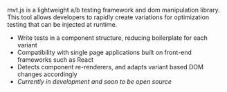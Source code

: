 mvt.js is a lightweight a/b testing framework and dom manipulation library. This tool allows developers to rapidly create variations for optimization testing that can be injected at runtime. 

- Write tests in a component structure, reducing boilerplate for each variant
- Compatibility with single page applications built on front-end frameworks such as React
- Detects component re-renderers, and adapts variant based DOM changes accordingly
- *Currently in development and soon to be open source*